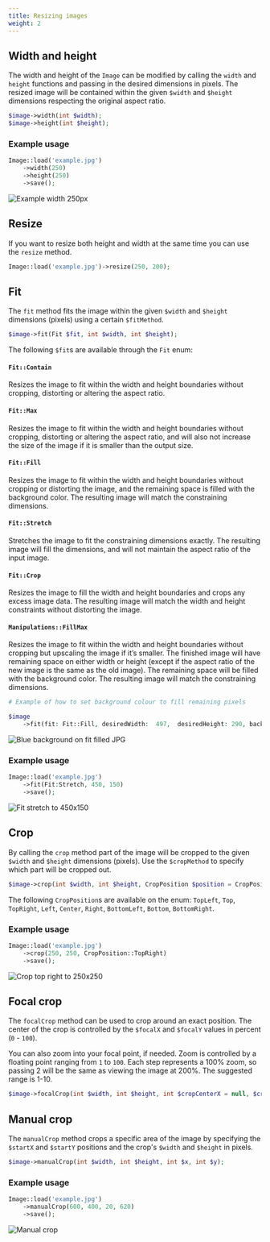```yaml
---
title: Resizing images
weight: 2
---
```


## Width and height

The width and height of the `Image` can be modified by calling the `width` and `height` functions and passing in the desired dimensions in pixels. The resized image will be contained within the given `$width` and `$height` dimensions respecting the original aspect ratio.

```php
$image->width(int $width);
$image->height(int $height);
```

### Example usage

```php
Image::load('example.jpg')
    ->width(250)
    ->height(250)
    ->save();
```

![Example width 250px](../../images/example-resize-contain.jpg)

## Resize

If you want to resize both height and width at the same time you can use the `resize` method.

```php
Image::load('example.jpg')->resize(250, 200);
```

## Fit

The `fit` method fits the image within the given `$width` and `$height` dimensions (pixels) using a certain `$fitMethod`.

```php
$image->fit(Fit $fit, int $width, int $height);
```

The following `$fit`s are available through the `Fit` enum:

#### `Fit::Contain`

Resizes the image to fit within the width and height boundaries without cropping, distorting or altering the aspect ratio.

#### `Fit::Max`

Resizes the image to fit within the width and height boundaries without cropping, distorting or altering the aspect ratio, and will also not increase the size of the image if it is smaller than the output size.

#### `Fit::Fill`

Resizes the image to fit within the width and height boundaries without cropping or distorting the image, and the remaining space is filled with the background color. The resulting image will match the constraining dimensions.

#### `Fit::Stretch`

Stretches the image to fit the constraining dimensions exactly. The resulting image will fill the dimensions, and will not maintain the aspect ratio of the input image.

#### `Fit::Crop`

Resizes the image to fill the width and height boundaries and crops any excess image data. The resulting image will match the width and height constraints without distorting the image.


#### `Manipulations::FillMax`

Resizes the image to fit within the width and height boundaries without cropping but upscaling the image if it’s smaller. The finished image will have remaining space on either width or height (except if the aspect ratio of the new image is the same as the old image). The remaining space will be filled with the background color. The resulting image will match the constraining dimensions.

```php
# Example of how to set background colour to fill remaining pixels

$image
    ->fit(fit: Fit::Fill, desiredWidth:  497,  desiredHeight: 290, backgroundColor: '#ff5733');
```

![Blue background on fit filled JPG](../../images/example-background.png)

### Example usage

```php
Image::load('example.jpg')
    ->fit(Fit:Stretch, 450, 150)
    ->save();
```

![Fit stretch to 450x150](../../images/example-fit-stretch.jpg)

## Crop

By calling the `crop` method part of the image will be cropped to the given `$width` and `$height` dimensions (pixels). Use the `$cropMethod` to specify which part will be cropped out.

```php
$image->crop(int $width, int $height, CropPosition $position = CropPosition::Center);
```

The following `CropPosition`s are available on the enum:
`TopLeft`, `Top`, `TopRight`, `Left`, `Center`, `Right`, `BottomLeft`, `Bottom`, `BottomRight`.

### Example usage

```php
Image::load('example.jpg')
    ->crop(250, 250, CropPosition::TopRight)
    ->save();
```

![Crop top right to 250x250](../../images/example-crop.jpg)

## Focal crop

The `focalCrop` method can be used to crop around an exact position. The center of the crop is controlled by the `$focalX` and `$focalY` values in percent (`0` - `100`).

You can also zoom into your focal point, if needed. Zoom is controlled by a floating point ranging from `1` to `100`. Each step represents a 100% zoom, so passing 2 will be the same as viewing the image at 200%. The suggested range is 1-10.

```php
$image->focalCrop(int $width, int $height, int $cropCenterX = null, $cropCenterY = null);
```

## Manual crop

The `manualCrop` method crops a specific area of the image by specifying the `$startX` and `$startY` positions and the crop's `$width` and `$height` in pixels.

```php
$image->manualCrop(int $width, int $height, int $x, int $y);
```

### Example usage

```php
Image::load('example.jpg')
    ->manualCrop(600, 400, 20, 620)
    ->save();
```

![Manual crop](../../images/example-manual-crop.jpg)

